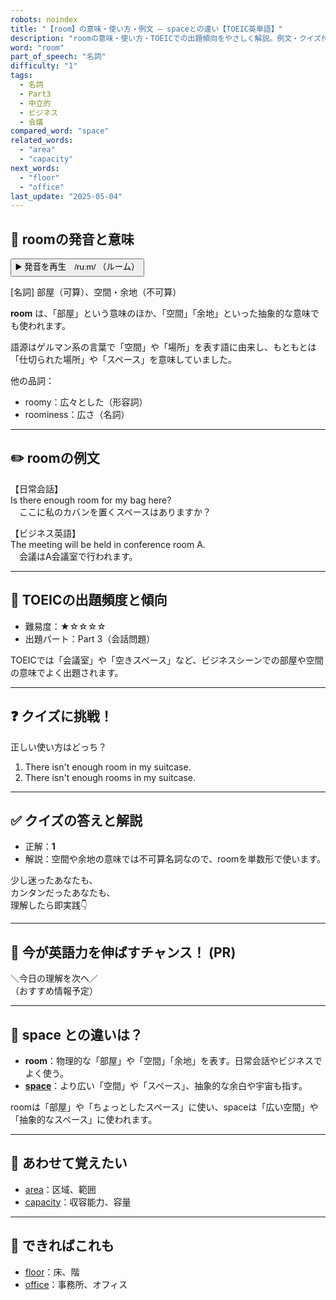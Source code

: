```yaml
---
robots: noindex
title: "【room】の意味・使い方・例文 ― spaceとの違い【TOEIC英単語】"
description: "roomの意味・使い方・TOEICでの出題傾向をやさしく解説。例文・クイズ付きでspaceとの違いもわかりやすく学べます。"
word: "room"
part_of_speech: "名詞"
difficulty: "1"
tags:
  - 名詞
  - Part3
  - 中立的
  - ビジネス
  - 会議
compared_word: "space"
related_words:
  - "area"
  - "capacity"
next_words:
  - "floor"
  - "office"
last_update: "2025-05-04"
---
```


## 🔰 roomの発音と意味

<button class="play-audio" onclick="playTTS('room')">
  <span class="play-audio-main">
    ▶️ 発音を再生　/ruːm/
  </span>
  <span class="play-audio-sub">
    （ルーム）
  </span>
</button>

[名詞] 部屋（可算）、空間・余地（不可算）

**room** は、「部屋」という意味のほか、「空間」「余地」といった抽象的な意味でも使われます。

語源はゲルマン系の言葉で「空間」や「場所」を表す語に由来し、もともとは「仕切られた場所」や「スペース」を意味していました。

他の品詞：  
- roomy：広々とした（形容詞）
- roominess：広さ（名詞）

---

## ✏️ roomの例文

【日常会話】  
Is there enough room for my bag here?  
　ここに私のカバンを置くスペースはありますか？

【ビジネス英語】  
The meeting will be held in conference room A.  
　会議はA会議室で行われます。

---

## 🎯 TOEICの出題頻度と傾向

- 難易度：★☆☆☆☆
- 出題パート：Part 3（会話問題）

TOEICでは「会議室」や「空きスペース」など、ビジネスシーンでの部屋や空間の意味でよく出題されます。

---

## ❓ クイズに挑戦！

正しい使い方はどっち？

1. There isn't enough room in my suitcase.  
2. There isn't enough rooms in my suitcase.

---

## ✅ クイズの答えと解説

- 正解：**1**
- 解説：空間や余地の意味では不可算名詞なので、roomを単数形で使います。

少し迷ったあなたも、  
カンタンだったあなたも、  
理解したら即実践👇️

---

## 🚀 今が英語力を伸ばすチャンス！ (PR)

<div class="info-center">
＼今日の理解を次へ／<br>  
（おすすめ情報予定）
</div>

---

## 🤔  space との違いは？

- **room**：物理的な「部屋」や「空間」「余地」を表す。日常会話やビジネスでよく使う。
- **[space](/word/space/)**：より広い「空間」や「スペース」、抽象的な余白や宇宙も指す。

roomは「部屋」や「ちょっとしたスペース」に使い、spaceは「広い空間」や「抽象的なスペース」に使われます。

---

## 🧩 あわせて覚えたい

- [area](/word/area/)：区域、範囲
- [capacity](/word/capacity/)：収容能力、容量

---

## 📖 できればこれも

- [floor](/word/floor/)：床、階
- [office](/word/office/)：事務所、オフィス

<!-- cvid: aid23_bid45 -->
